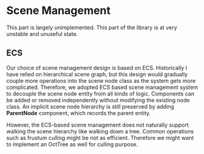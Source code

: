 # Scene Management

This part is largely unimplemented.
This part of the library is at very unstable and unuseful state.

## ECS
Our choice of scene management design is based on ECS. Historically I have relied on hierarchical
scene graph, but this design would gradually couple more operations into the scene node class as
the system gets more complicated. Therefore, we adopted ECS based scene management system to decouple
the scene node entity from all kinds of logic. Components can be added or removed independently
without modifying the existing node class. An implicit scene node hierarchy is still preserved
by adding **ParentNode** component, which records the parent entity.

However, the ECS-based scene management does not naturally support walking the scene hierarchy
like walking down a tree. Common operations such as frustum culling might be not as efficient.
Therefore we might want to implement an OctTree as well for culling purpose.
